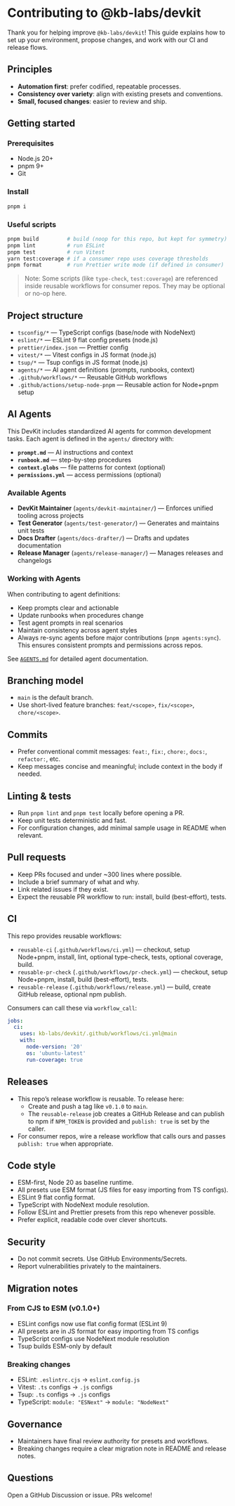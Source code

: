 # Contributing to @kb-labs/devkit

Thank you for helping improve `@kb-labs/devkit`! This guide explains how to set up your environment, propose changes, and work with our CI and release flows.

## Principles
- **Automation first**: prefer codified, repeatable processes.
- **Consistency over variety**: align with existing presets and conventions.
- **Small, focused changes**: easier to review and ship.

## Getting started

### Prerequisites
- Node.js 20+
- pnpm 9+
- Git

### Install
```bash
pnpm i
```

### Useful scripts
```bash
pnpm build         # build (noop for this repo, but kept for symmetry)
pnpm lint          # run ESLint
pnpm test          # run Vitest
yarn test:coverage # if a consumer repo uses coverage thresholds
pnpm format        # run Prettier write mode (if defined in consumer)
```

> Note: Some scripts (like `type-check`, `test:coverage`) are referenced inside reusable workflows for consumer repos. They may be optional or no-op here.

## Project structure
- `tsconfig/*` — TypeScript configs (base/node with NodeNext)
- `eslint/*` — ESLint 9 flat config presets (node.js)
- `prettier/index.json` — Prettier config
- `vitest/*` — Vitest configs in JS format (node.js)
- `tsup/*` — Tsup configs in JS format (node.js)
- `agents/*` — AI agent definitions (prompts, runbooks, context)
- `.github/workflows/*` — Reusable GitHub workflows
- `.github/actions/setup-node-pnpm` — Reusable action for Node+pnpm setup

## AI Agents

This DevKit includes standardized AI agents for common development tasks. Each agent is defined in the `agents/` directory with:

- **`prompt.md`** — AI instructions and context
- **`runbook.md`** — step-by-step procedures  
- **`context.globs`** — file patterns for context (optional)
- **`permissions.yml`** — access permissions (optional)

### Available Agents

- **DevKit Maintainer** (`agents/devkit-maintainer/`) — Enforces unified tooling across projects
- **Test Generator** (`agents/test-generator/`) — Generates and maintains unit tests
- **Docs Drafter** (`agents/docs-drafter/`) — Drafts and updates documentation
- **Release Manager** (`agents/release-manager/`) — Manages releases and changelogs

### Working with Agents

When contributing to agent definitions:
- Keep prompts clear and actionable
- Update runbooks when procedures change
- Test agent prompts in real scenarios
- Maintain consistency across agent styles
- Always re-sync agents before major contributions (`pnpm agents:sync`). This ensures consistent prompts and permissions across repos.

See [`AGENTS.md`](./AGENTS.md) for detailed agent documentation.

## Branching model
- `main` is the default branch.
- Use short-lived feature branches: `feat/<scope>`, `fix/<scope>`, `chore/<scope>`.

## Commits
- Prefer conventional commit messages: `feat:`, `fix:`, `chore:`, `docs:`, `refactor:`, etc.
- Keep messages concise and meaningful; include context in the body if needed.

## Linting & tests
- Run `pnpm lint` and `pnpm test` locally before opening a PR.
- Keep unit tests deterministic and fast.
- For configuration changes, add minimal sample usage in README when relevant.

## Pull requests
- Keep PRs focused and under ~300 lines where possible.
- Include a brief summary of what and why.
- Link related issues if they exist.
- Expect the reusable PR workflow to run: install, build (best-effort), tests.

## CI
This repo provides reusable workflows:
- `reusable-ci` (`.github/workflows/ci.yml`) — checkout, setup Node+pnpm, install, lint, optional type-check, tests, optional coverage, build.
- `reusable-pr-check` (`.github/workflows/pr-check.yml`) — checkout, setup Node+pnpm, install, build (best-effort), tests.
- `reusable-release` (`.github/workflows/release.yml`) — build, create GitHub release, optional npm publish.

Consumers can call these via `workflow_call`:
```yaml
jobs:
  ci:
    uses: kb-labs/devkit/.github/workflows/ci.yml@main
    with:
      node-version: '20'
      os: 'ubuntu-latest'
      run-coverage: true
```

## Releases
- This repo’s release workflow is reusable. To release here:
  - Create and push a tag like `v0.1.0` to `main`.
  - The `reusable-release` job creates a GitHub Release and can publish to npm if `NPM_TOKEN` is provided and `publish: true` is set by the caller.
- For consumer repos, wire a release workflow that calls ours and passes `publish: true` when appropriate.

## Code style
- ESM-first, Node 20 as baseline runtime.
- All presets use ESM format (JS files for easy importing from TS configs).
- ESLint 9 flat config format.
- TypeScript with NodeNext module resolution.
- Follow ESLint and Prettier presets from this repo whenever possible.
- Prefer explicit, readable code over clever shortcuts.

## Security
- Do not commit secrets. Use GitHub Environments/Secrets.
- Report vulnerabilities privately to the maintainers.

## Migration notes

### From CJS to ESM (v0.1.0+)
- ESLint configs now use flat config format (ESLint 9)
- All presets are in JS format for easy importing from TS configs
- TypeScript configs use NodeNext module resolution
- Tsup builds ESM-only by default

### Breaking changes
- ESLint: `.eslintrc.cjs` → `eslint.config.js`
- Vitest: `.ts` configs → `.js` configs
- Tsup: `.ts` configs → `.js` configs
- TypeScript: `module: "ESNext"` → `module: "NodeNext"`

## Governance
- Maintainers have final review authority for presets and workflows.
- Breaking changes require a clear migration note in README and release notes.

## Questions
Open a GitHub Discussion or issue. PRs welcome!
